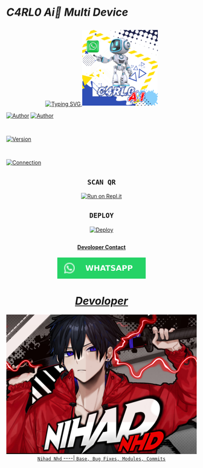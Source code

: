 
# *C4RL0 Ai🤖  Multi Device*
   ## <!-- Typing SVG -->
<p align="center">
    <a href="https://github.com/N1H4D-NHD">
        <img
        src="https://readme-typing-svg.herokuapp.com?size=30&width=800&lines=C4RL0+Ai+Is+A+Full+Featured+Ai+User+Bot;With+Multi+Device+Support;Created+By+Nihad+Nhd."
            alt="Typing SVG"
<div align="center"> 
  <img src="https://github.com/N1H4D-NHD/C4RL0-Ai/blob/588af6588da545011db3c1b26c347f50cb063a1d/views/img/20220618_095230.jpg" width="200" height="200"/>

<p align="left">
  <a href="https://github.com/N1H4D-NHD"><img title="Author" src="https://img.shields.io/badge/-C4RLO AI USERBOT-red.svg?style=for-the-badge" /></a> <a href="https://github.com/N1H4D-NHD"><img title="Author" src="https://img.shields.io/badge/-By NihadNhd-blue.svg?style=for-the-badge" /></a>
</p>
<br>
<p align="left">
  <a href="https://github.com/N1H4D-NHD"><img title="Version" src="https://img.shields.io/badge/current%20Version-V1.5%20-blue.svg?style=for-the-badge" /></a>
</p>
<br>
<p align="left">
  <a href="https://github.com/N1H4D-NHD"><img title="Connection" src="https://img.shields.io/badge/Connection Type-Multi Device-green.svg?style=for-the-badge" /></a>
<div align="center">

  ##

  ##

## `SCAN QR`
[![Run on Repl.it](https://repl.it/badge/github/quiec/whatsAlfa)](https://replit.com/@Nihad-Kaztro/Carlo-Ai#index.js)


## `DEPLOY`

[![Deploy](https://www.herokucdn.com/deploy/button.svg)](  https://heroku.com/deploy?template=https://github.com/N1H4D-NHD/C4RL0-Ai) 

  ##

  ##

#### <u>Devoloper Contact<u>


[![Whatsapp](https://raw.githubusercontent.com/N1H4D-NHD/C4RL0-Ai/af4e7f1653c4f29b31eaa07e37929bcad1e53d55/views/img/sm2.svg)](https://wa.me/916238635425) 
    

# *Devoloper*

  [![Nihad Nhd](https://github.com/N1H4D-NHD/C4RL0-Ai/blob/53b59be53b2d85065a56711d392a0ba714437476/views/img/IMG_20220617_180538.jpg)](https://github.com/N1H4D-NHD)[`Nihad Nhd`](https://github.com/N1H4D-NHD)
----|
   `Base, Bug Fixes, Modules, Commits`

</div>

  

